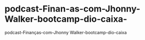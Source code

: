 # podcast-Finan-as-com-Jhonny-Walker-bootcamp-dio-caixa-
podcast-Finanças-com-Jhonny Walker-bootcamp-dio-caixa 
